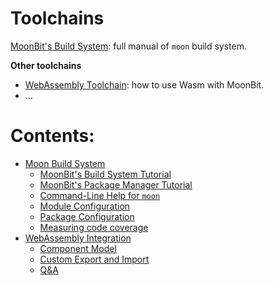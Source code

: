 # Toolchains

[MoonBit's Build System](moon/index.md): full manual of `moon` build system.

**Other toolchains**

- [WebAssembly Toolchain](wasm/index.md): how to use Wasm with MoonBit.
- ...

# Contents:

* [Moon Build System](moon/index.md)
  * [MoonBit's Build System Tutorial](moon/tutorial.md)
  * [MoonBit's Package Manager Tutorial](moon/package-manage-tour.md)
  * [Command-Line Help for `moon`](moon/commands.md)
  * [Module Configuration](moon/module.md)
  * [Package Configuration](moon/package.md)
  * [Measuring code coverage](moon/coverage.md)
* [WebAssembly Integration](wasm/index.md)
  * [Component Model](wasm/index.md#component-model)
  * [Custom Export and Import](wasm/index.md#custom-export-and-import)
  * [Q&A](wasm/index.md#q-a)
